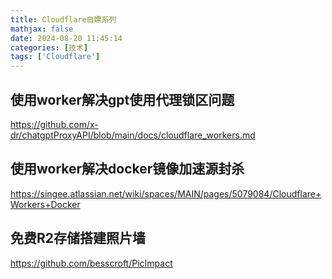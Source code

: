 ```yaml
---
title: Cloudflare白嫖系列
mathjax: false
date: 2024-08-20 11:45:14
categories: [技术]
tags: ['Cloudflare']
---
```

## 使用worker解决gpt使用代理锁区问题
https://github.com/x-dr/chatgptProxyAPI/blob/main/docs/cloudflare_workers.md

## 使用worker解决docker镜像加速源封杀
https://singee.atlassian.net/wiki/spaces/MAIN/pages/5079084/Cloudflare+Workers+Docker

## 免费R2存储搭建照片墙
https://github.com/besscroft/PicImpact